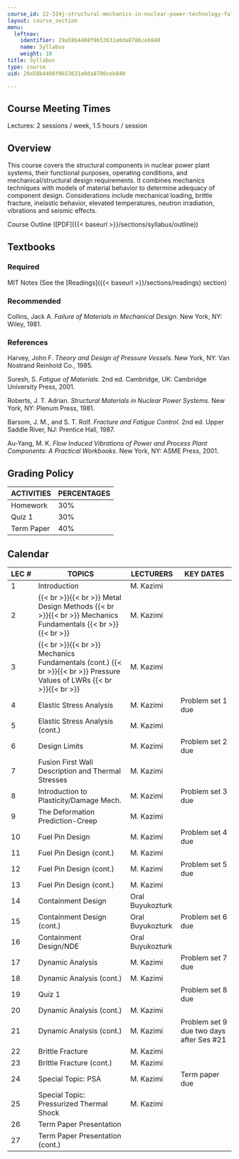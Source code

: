 ```yaml
---
course_id: 22-314j-structural-mechanics-in-nuclear-power-technology-fall-2006
layout: course_section
menu:
  leftnav:
    identifier: 29a58b4408f9653631e0da8786ceb840
    name: Syllabus
    weight: 10
title: Syllabus
type: course
uid: 29a58b4408f9653631e0da8786ceb840

---
```


Course Meeting Times
--------------------

Lectures: 2 sessions / week, 1.5 hours / session

Overview
--------

This course covers the structural components in nuclear power plant systems, their functional purposes, operating conditions, and mechanical/structural design requirements. It combines mechanics techniques with models of material behavior to determine adequacy of component design. Considerations include mechanical loading, brittle fracture, inelastic behavior, elevated temperatures, neutron irradiation, vibrations and seismic effects.

Course Outline ([PDF]({{< baseurl >}}/sections/syllabus/outline))

Textbooks
---------

### Required

MIT Notes (See the [Readings]({{< baseurl >}}/sections/readings) section)

### Recommended

Collins, Jack A. _Failure of Materials in Mechanical Design_. New York, NY: Wiley, 1981.

### References

Harvey, John F. _Theory and Design of Pressure Vessels_. New York, NY: Van Nostrand Reinhold Co., 1985.

Suresh, S. _Fatigue of Materials._ 2nd ed. Cambridge, UK: Cambridge University Press, 2001.

Roberts, J. T. Adrian. _Structural Materials in Nuclear Power Systems_. New York, NY: Plenum Press, 1981.

Barsom, J. M., and S. T. Rolf. _Fracture and Fatigue Control_. 2nd ed. Upper Saddle River, NJ: Prentice Hall, 1987.

Au-Yang, M. K. _Flow Induced Vibrations of Power and Process Plant Components: A Practical Workbooks_. New York, NY: ASME Press, 2001.

Grading Policy
--------------

| ACTIVITIES | PERCENTAGES |
| --- | --- |
| Homework | 30% |
| Quiz 1 | 30% |
| Term Paper | 40% 

Calendar
--------

| LEC # | TOPICS | LECTURERS | KEY DATES |
| --- | --- | --- | --- |
| 1 | Introduction | M. Kazimi | &nbsp; |
| 2 |  {{< br >}}{{< br >}} Metal Design Methods {{< br >}}{{< br >}} Mechanics Fundamentals {{< br >}}{{< br >}}  | M. Kazimi | &nbsp; |
| 3 |  {{< br >}}{{< br >}} Mechanics Fundamentals (cont.) {{< br >}}{{< br >}} Pressure Values of LWRs {{< br >}}{{< br >}}  | M. Kazimi | &nbsp; |
| 4 | Elastic Stress Analysis | M. Kazimi | Problem set 1 due |
| 5 | Elastic Stress Analysis (cont.) | M. Kazimi | &nbsp; |
| 6 | Design Limits | M. Kazimi | Problem set 2 due |
| 7 | Fusion First Wall Description and Thermal Stresses | M. Kazimi | &nbsp; |
| 8 | Introduction to Plasticity/Damage Mech. | M. Kazimi | Problem set 3 due |
| 9 | The Deformation Prediction-Creep | M. Kazimi | &nbsp; |
| 10 | Fuel Pin Design | M. Kazimi | Problem set 4 due |
| 11 | Fuel Pin Design (cont.) | M. Kazimi | &nbsp; |
| 12 | Fuel Pin Design (cont.) | M. Kazimi | Problem set 5 due |
| 13 | Fuel Pin Design (cont.) | M. Kazimi | &nbsp; |
| 14 | Containment Design | Oral Buyukozturk | &nbsp; |
| 15 | Containment Design (cont.) | Oral Buyukozturk | Problem set 6 due |
| 16 | Containment Design/NDE | Oral Buyukozturk | &nbsp; |
| 17 | Dynamic Analysis | M. Kazimi | Problem set 7 due |
| 18 | Dynamic Analysis (cont.) | M. Kazimi | &nbsp; |
| 19 | Quiz 1 | &nbsp; | Problem set 8 due |
| 20 | Dynamic Analysis (cont.) | M. Kazimi | &nbsp; |
| 21 | Dynamic Analysis (cont.) | M. Kazimi | Problem set 9 due two days after Ses #21 |
| 22 | Brittle Fracture | M. Kazimi | &nbsp; |
| 23 | Brittle Fracture (cont.) | M. Kazimi | &nbsp; |
| 24 | Special Topic: PSA | M. Kazimi | Term paper due |
| 25 | Special Topic: Pressurized Thermal Shock | M. Kazimi | &nbsp; |
| 26 | Term Paper Presentation | &nbsp; |
| 27 | Term Paper Presentation (cont.) | &nbsp; |